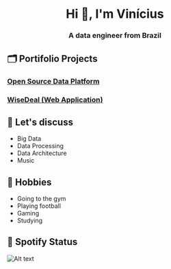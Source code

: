<h1 align="center">Hi 👋, I'm Vinícius</h1>
<h3 align="center">A data engineer from Brazil</h3>

## 🗂 Portifolio Projects

<h3><a href="https://github.com/ViniSpeck/DataPlatform">Open Source Data Platform</a></h3>

<h3><a href="https://github.com/ViniSpeck/WiseDeal">WiseDeal (Web Application)</a></h3>

## 💬 Let's discuss
- Big Data
- Data Processing
- Data Architecture
- Music

## 📅 Hobbies
- Going to the gym
- Playing football
- Gaming
- Studying

## 🎵 Spotify Status

![Alt text](https://spotify-recently-played-readme.vercel.app/api?user=12173638249&unique={true|1|on|yes})
